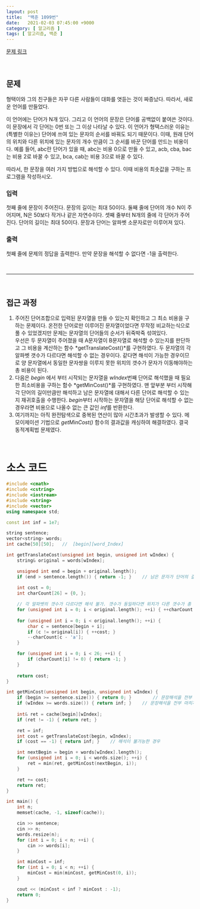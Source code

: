 ```yaml
---
layout: post
title:  "백준 1099번"
date:   2021-02-03 07:45:00 +9000
category: [ 알고리즘 ]
tags: [ 알고리즘, 백준 ]
---
```


[문제 링크](https://www.acmicpc.net/problem/1099)

<br>


## 문제
형택이와 그의 친구들은 자꾸 다른 사람들이 대화를 엿듣는 것이 짜증났다. 따라서, 새로운 언어를 만들었다.

이 언어에는 단어가 N개 있다. 그리고 이 언어의 문장은 단어를 공백없이 붙여쓴 것이다. 이 문장에서 각 단어는 0번 또는 그 이상 나타날 수 있다. 이 언어가 형택스러운 이유는 (특별한 이유는) 단어에 쓰여 있는 문자의 순서를 바꿔도 되기 때문이다. 이때, 원래 단어의 위치와 다른 위치에 있는 문자의 개수 만큼이 그 순서를 바꾼 단어를 만드는 비용이다. 예를 들어, abc란 단어가 있을 때, abc는 비용 0으로 만들 수 있고, acb, cba, bac는 비용 2로 바꿀 수 있고, bca, cab는 비용 3으로 바꿀 수 있다.

따라서, 한 문장을 여러 가지 방법으로 해석할 수 있다. 이때 비용의 최솟값을 구하는 프로그램을 작성하시오.

### 입력
첫째 줄에 문장이 주어진다. 문장의 길이는 최대 50이다. 둘째 줄에 단어의 개수 N이 주어지며, N은 50보다 작거나 같은 자연수이다. 셋째 줄부터 N개의 줄에 각 단어가 주어진다. 단어의 길이는 최대 50이다. 문장과 단어는 알파벳 소문자로만 이루어져 있다.

### 출력
첫째 줄에 문제의 정답을 출력한다. 만약 문장을 해석할 수 없다면 -1을 출력한다.

<br>

---

<br>

## 접근 과정
1. 주어진 단어조합으로 입력된 문자열을 만들 수 있는지 확인하고 그 최소 비용을 구하는 문제이다. 온전한 단어로만 이루어진 문자열이었다면 무작정 비교하는식으로 풀 수 있었겠지만 문제는 문자열의 단어들의 순서가 뒤죽박죽 섞여있다.   
우선은 두 문자열이 주어졌을 때 A문자열이 B문자열로 해석할 수 있는지를 판단하고 그 비용을 계산하는 함수 *getTranslateCost()*를 구현하였다. 두 문자열의 각 알파벳 갯수가 다르다면 해석할 수 없는 경우이다. 같다면 해석이 가능한 경우이므로 양 문자열에서 동일한 문자쌍을 이루지 못한 위치의 갯수가 문자가 이동해야하는 총 비용이 된다.
2. 다음은 *begin* 에서 부터 시작되는 문자열을 *wIndex*번째 단어로 해석했을 때 필요한 최소비용을 구하는 함수 *getMinCost()*를 구현하였다. 맨 앞부분 부터 시작해 각 단어의 길이만큼만 해석하고 남은 문자열에 대해서 다른 단어로 해석할 수 있는지 재귀호출을 수행한다. *begin*부터 시작하는 문자열을 해당 단어로 해석할 수 없는 경우라면 비용으로 나올수 없는 큰 값인 *inf*를 반환한다.
3. 여기까지는 아직 완전탐색으로 중복된 연산이 많아 시간초과가 발생할 수 있다. 메모이제이션 기법으로 *getMinCost()* 함수의 결과값을 캐싱하여 해결하였다. 결국 동적계획법 문제였다.

<br>

# 소스 코드

```c++
#include <cmath>
#include <cstring>
#include <iostream>
#include <string>
#include <vector>
using namespace std;

const int inf = 1e7;

string sentence;
vector<string> words;
int cache[50][50];   //  [begin][word_Index]

int getTranslateCost(unsigned int begin, unsigned int wIndex) {
    string& original = words[wIndex];

    unsigned int end = begin + original.length();
    if (end > sentence.length()) { return -1; }    // 남은 문자가 단어의 길이보다 짧은 경우 해석 불가
    
    int cost = 0;
    int charCount[26] = {0, };

    // 각 알파벳의 갯수가 다르다면 해석 불가. 갯수가 동일하다면 위치가 다른 갯수가 총 비용이 된다.
    for (unsigned int i = 0; i < original.length(); ++i) { ++charCount[original[i] - 'a']; }
    
    for (unsigned int i = 0; i < original.length(); ++i) {
        char c = sentence[begin + i];
        if (c != original[i]) { ++cost; }
        --charCount[c - 'a'];
    }

    for (unsigned int i = 0; i < 26; ++i) {
        if (charCount[i] != 0) { return -1; }
    }
    
    return cost;
}

int getMinCost(unsigned int begin, unsigned int wIndex) {
    if (begin >= sentence.size()) { return 0; }        // 문장해석을 전부 마친 경우
    if (wIndex >= words.size()) { return inf; }    // 문장해석을 전부 마치지 못한 경우
    
    int& ret = cache[begin][wIndex];
    if (ret != -1) { return ret; }

    ret = inf;
    int cost = getTranslateCost(begin, wIndex);
    if (cost == -1) { return inf; }    // 해석이 불가능한 경우

    int nextBegin = begin + words[wIndex].length();
    for (unsigned int i = 0; i < words.size(); ++i) {
        ret = min(ret, getMinCost(nextBegin, i));
    }

    ret += cost;
    return ret;
}

int main() {
    int n;
    memset(cache, -1, sizeof(cache));

    cin >> sentence;
    cin >> n;
    words.resize(n);
    for (int i = 0; i < n; ++i) {
        cin >> words[i];
    }

    int minCost = inf;
    for (int i = 0; i < n; ++i) {
        minCost = min(minCost, getMinCost(0, i));
    }

    cout << (minCost < inf ? minCost : -1);
    return 0;
}
```
